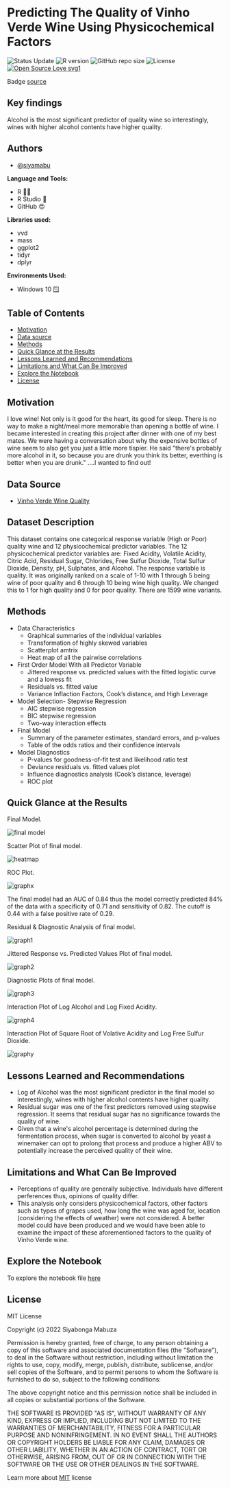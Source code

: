 # Predicting The Quality of Vinho Verde Wine Using Physicochemical Factors

![Status Update](https://img.shields.io/badge/Status-Complete-brightgreen) 
![R version](https://img.shields.io/badge/R%20version-4.2.1%2B-lightgrey)
![GitHub repo size](https://img.shields.io/github/repo-size/siyamabu/Life-Expectancy)
![License](https://img.shields.io/badge/License-MIT-green)
[![Open Source Love svg1](https://badges.frapsoft.com/os/v1/open-source.svg?v=103)](https://github.com/ellerbrock/open-source-badges/)

Badge [source](https://shields.io/)

## Key findings

Alcohol is the most significant predictor of quality wine so interestingly, wines with higher alcohol contents have higher quality. 

## Authors

- [@siyamabu](https://www.github.com/siyamabu)

**Language and Tools:**<br />
* R 🏴‍☠️ 
* R Studio :notebook:
* GitHub :heart_eyes:

**Libraries used:**<br />
* vvd
* mass
* ggplot2
* tidyr
* dplyr

**Environments Used:**<br />
* Windows 10 🪟

## Table of Contents

  - [Motivation](#motivation)
  - [Data source](#data-source)
  - [Methods](#methods)
  - [Quick Glance at the Results](#quick-glance-at-the-results)
  - [Lessons Learned and Recommendations](#lessons-learned-and-recommendations)
  - [Limitations and What Can Be Improved](#limitations-and-what-can-be-improved)
  - [Explore the Notebook](#explore-the-notebook)
  - [License](#license)

## Motivation 

I love wine! Not only is it good for the heart, its good for sleep. There is no way to make a night/meal more memorable than opening a bottle of wine. I became interested in creating this project after dinner with one of my best mates. We were having a conversation about why the expensive bottles of wine seem to also get you just a little more tispier. He said "there's probably more alcohol in it, so because you are drunk you think its better, everthing is better when you are drunk." ....I wanted to find out!


## Data Source

- [Vinho Verde Wine Quality](https://www.kaggle.com/uciml/red-wine-quality-cortez-et-al-2009)

## Dataset Description

This dataset contains one categorical response variable (High or Poor) quality wine and 12 physicochemical predictor variables. The 12 physicochemical predictor variables are: Fixed Acidity, Volatile Acidity, Citric Acid, Residual Sugar, Chlorides, Free Sulfur Dioxide, Total Sulfur Dioxide, Density, pH, Sulphates, and Alcohol. The response variable is quality. It was originally ranked on a scale of 1-10 with 1 through 5 being wine of poor quality and 6 through 10 being wine high quality. We changed this to 1 for high quality and 0 for poor quality. There are 1599 wine variants.


## Methods

- Data Characteristics
    * Graphical summaries of the individual variables
    * Transformation of highly skewed variables
    * Scatterplot amtrix
    * Heat map of all the pairwise correlations
- First Order Model With all Predictor Variable
    * Jittered response vs. predicted values with the fitted logistic curve and a lowess fit
    * Residuals vs. fitted value
    * Variance Inflaction Factors, Cook’s distance, and High Leverage
- Model Selection- Stepwise Regression
    * AIC stepwise regression
    * BIC stepwise regression
    * Two-way interaction effects
- Final Model
    * Summary of the parameter estimates, standard errors, and p-values
    * Table of the odds ratios and their confidence intervals
- Model Diagnostics
    * P-values for goodness-of-fit test and likelihood ratio test
    * Deviance residuals vs. fitted values plot
    * Influence diagnostics analysis (Cook’s distance, leverage)
    * ROC plot

## Quick Glance at the Results

Final Model. 

![final model](pictures/final%20model.png)

Scatter Plot of final model. 

![heatmap](pictures/scatter_plot.png)

ROC Plot. 

![graphx](pictures/auc.png)

The final model had an AUC of 0.84 thus the model correctly predicted 84% of the data with a specificity of 0.71 and sensitivity of 0.82. The cutoff is 0.44 with a false positive rate of 0.29.

Residual & Diagnostic Analysis of final model.

![graph1](pictures/residual%20plots.png) 

Jittered Response vs. Predicted Values Plot of final model. 

![graph2](pictures/jittered.png)

Diagnostic Plots of final model. 

![graph3](pictures/diagnostics.png)

Interaction Plot of Log Alcohol and Log Fixed Acidity. 

![graph4](pictures/interaction1.png)

Interaction Plot of Square Root of Volative Acidity and Log Free Sulfur Dioxide.

![graphy](pictures/interaction2.png) 

## Lessons Learned and Recommendations

- Log of Alcohol was the most significant predictor in the final model so interestingly, wines with higher alcohol contents have higher quality. 
- Residual sugar was one of the first predictors removed using stepwise regression. It seems that residual sugar has no significance towards the quality of wine.
- Given that a wine's alcohol percentage is determined during the fermentation process, when sugar is converted to alcohol by yeast a winemaker can opt to prolong that process and produce a higher ABV to potentially increase the perceived quality of their wine. 

## Limitations and What Can Be Improved

- Perceptions of quality are generally subjective. Individuals have different perferences thus, opinions of quality differ. 
- This analysis only considers physicochemical factors, other factors such as types of grapes used, how long the wine was aged for, location (considering the effects of weather) were not considered. A better model could have been produced and we would have been able to examine the impact of these aforementioned factors to the quality of Vinho Verde wine.
 
## Explore the Notebook

To explore the notebook file [here](https://github.com/siyamabu/Vinho-Verde-Wine/blob/main/vinho_verde_wine.docx) 

## License

MIT License

Copyright (c) 2022 Siyabonga Mabuza

Permission is hereby granted, free of charge, to any person obtaining a copy
of this software and associated documentation files (the "Software"), to deal
in the Software without restriction, including without limitation the rights
to use, copy, modify, merge, publish, distribute, sublicense, and/or sell
copies of the Software, and to permit persons to whom the Software is
furnished to do so, subject to the following conditions:

The above copyright notice and this permission notice shall be included in all
copies or substantial portions of the Software.

THE SOFTWARE IS PROVIDED "AS IS", WITHOUT WARRANTY OF ANY KIND, EXPRESS OR
IMPLIED, INCLUDING BUT NOT LIMITED TO THE WARRANTIES OF MERCHANTABILITY,
FITNESS FOR A PARTICULAR PURPOSE AND NONINFRINGEMENT. IN NO EVENT SHALL THE
AUTHORS OR COPYRIGHT HOLDERS BE LIABLE FOR ANY CLAIM, DAMAGES OR OTHER
LIABILITY, WHETHER IN AN ACTION OF CONTRACT, TORT OR OTHERWISE, ARISING FROM,
OUT OF OR IN CONNECTION WITH THE SOFTWARE OR THE USE OR OTHER DEALINGS IN THE
SOFTWARE.

Learn more about [MIT](https://choosealicense.com/licenses/mit/) license

